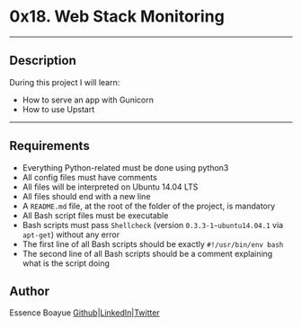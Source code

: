 # 0x18. Web Stack Monitoring
---
## Description

During this project I will learn:
- How to serve an app with Gunicorn
- How to use Upstart
---

## Requirements
- Everything Python-related must be done using python3
- All config files must have comments
- All files will be interpreted on Ubuntu 14.04 LTS
- All files should end with a new line
- A `README.md` file, at the root of the folder of the project, is mandatory
- All Bash script files must be executable
- Bash scripts must pass `Shellcheck` (version `0.3.3-1~ubuntu14.04.1` via `apt-get`) without any error
- The first line of all Bash scripts should be exactly `#!/usr/bin/env bash`
- The second line of all Bash scripts should be a comment explaining what is the script doing

## Author
Essence Boayue [Github](https://github.com/eboayue)|[LinkedIn](https://www.linkedin.com/in/essenceboayue/)|[Twitter](https://twitter.com/girlsaregeeks2)
